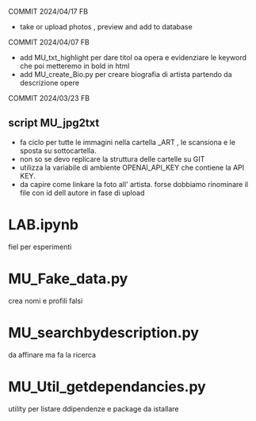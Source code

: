 COMMIT 2024/04/17 FB
- take or upload photos , preview and add to database

COMMIT 2024/04/07 FB
- add MU_txt_highlight per dare titol oa opera e evidenziare le keyword che poi metteremo in bold in html 
- add MU_create_Bio.py per creare biografia di artista partendo da descrizione opere 

COMMIT 2024/03/23 FB
## script MU_jpg2txt
- fa ciclo per tutte le immagini nella cartella  _ART , le scansiona e le sposta su sottocartella.
- non so se devo replicare la struttura delle cartelle su GIT
- utilizza la variabile di ambiente OPENAI_API_KEY che contiene la API KEY.
- da capire come linkare la foto all' artista. forse dobbiamo rinominare il file con id dell autore in fase di upload

# LAB.ipynb
fiel per esperimenti

# MU_Fake_data.py
crea nomi e profili falsi 

# MU_searchbydescription.py
da affinare ma fa la ricerca 

# MU_Util_getdependancies.py
utility per listare ddipendenze e package da istallare 
